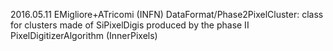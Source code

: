 2016.05.11 EMigliore+ATricomi (INFN)
DataFormat/Phase2PixelCluster: class for clusters made of SiPixelDigis produced by the 
phase II PixelDigitizerAlgorithm (InnerPixels)
